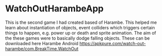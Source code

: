 # WatchOutHarambeApp
This is the second game I had created based of Harambe. This helped me learn about instantiation of objects, event colliders which triggers certain things to happen, e.g. power up or death and sprite animation. The aim of the these games were to basically dodge falling objects. 
These can be downloaded here
Harambe Android https://apkpure.com/watch-out-harambe/com.BreakTime.WatchOut
